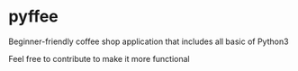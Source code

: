 # pyffee
Beginner-friendly coffee shop application that includes all basic of Python3

Feel free to contribute to make it more functional
